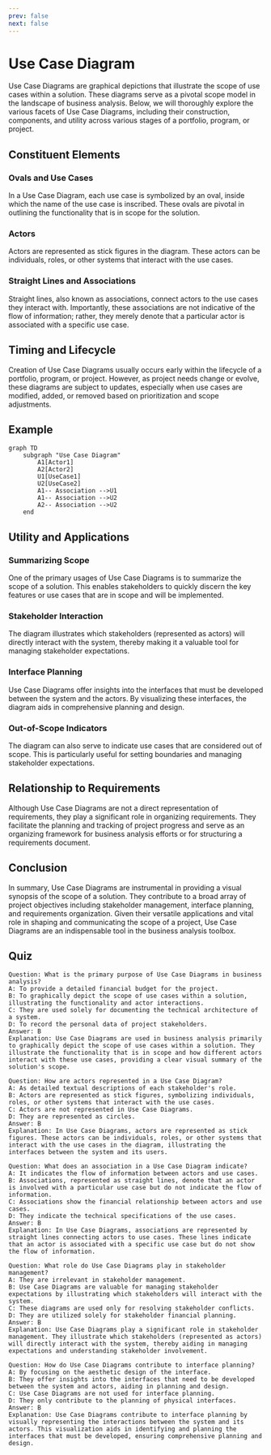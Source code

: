 ```yaml
---
prev: false
next: false
---
```


# Use Case Diagram

Use Case Diagrams are graphical depictions that illustrate the scope of use cases within a solution. These diagrams serve as a pivotal scope model in the landscape of business analysis. Below, we will thoroughly explore the various facets of Use Case Diagrams, including their construction, components, and utility across various stages of a portfolio, program, or project.

## Constituent Elements

### Ovals and Use Cases

In a Use Case Diagram, each use case is symbolized by an oval, inside which the name of the use case is inscribed. These ovals are pivotal in outlining the functionality that is in scope for the solution.

### Actors

Actors are represented as stick figures in the diagram. These actors can be individuals, roles, or other systems that interact with the use cases.

### Straight Lines and Associations

Straight lines, also known as associations, connect actors to the use cases they interact with. Importantly, these associations are not indicative of the flow of information; rather, they merely denote that a particular actor is associated with a specific use case.

## Timing and Lifecycle

Creation of Use Case Diagrams usually occurs early within the lifecycle of a portfolio, program, or project. However, as project needs change or evolve, these diagrams are subject to updates, especially when use cases are modified, added, or removed based on prioritization and scope adjustments.

## Example

```mermaid
graph TD
    subgraph "Use Case Diagram"
        A1[Actor1]
        A2[Actor2]
        U1[UseCase1]
        U2[UseCase2]
        A1-- Association -->U1
        A1-- Association -->U2
        A2-- Association -->U2
    end
```

## Utility and Applications

### Summarizing Scope

One of the primary usages of Use Case Diagrams is to summarize the scope of a solution. This enables stakeholders to quickly discern the key features or use cases that are in scope and will be implemented.

### Stakeholder Interaction

The diagram illustrates which stakeholders (represented as actors) will directly interact with the system, thereby making it a valuable tool for managing stakeholder expectations.

### Interface Planning

Use Case Diagrams offer insights into the interfaces that must be developed between the system and the actors. By visualizing these interfaces, the diagram aids in comprehensive planning and design.

### Out-of-Scope Indicators

The diagram can also serve to indicate use cases that are considered out of scope. This is particularly useful for setting boundaries and managing stakeholder expectations.

## Relationship to Requirements

Although Use Case Diagrams are not a direct representation of requirements, they play a significant role in organizing requirements. They facilitate the planning and tracking of project progress and serve as an organizing framework for business analysis efforts or for structuring a requirements document.

## Conclusion

In summary, Use Case Diagrams are instrumental in providing a visual synopsis of the scope of a solution. They contribute to a broad array of project objectives including stakeholder management, interface planning, and requirements organization. Given their versatile applications and vital role in shaping and communicating the scope of a project, Use Case Diagrams are an indispensable tool in the business analysis toolbox.

## Quiz

```quiz
Question: What is the primary purpose of Use Case Diagrams in business analysis?
A: To provide a detailed financial budget for the project.
B: To graphically depict the scope of use cases within a solution, illustrating the functionality and actor interactions.
C: They are used solely for documenting the technical architecture of a system.
D: To record the personal data of project stakeholders.
Answer: B
Explanation: Use Case Diagrams are used in business analysis primarily to graphically depict the scope of use cases within a solution. They illustrate the functionality that is in scope and how different actors interact with these use cases, providing a clear visual summary of the solution's scope.

Question: How are actors represented in a Use Case Diagram?
A: As detailed textual descriptions of each stakeholder's role.
B: Actors are represented as stick figures, symbolizing individuals, roles, or other systems that interact with the use cases.
C: Actors are not represented in Use Case Diagrams.
D: They are represented as circles.
Answer: B
Explanation: In Use Case Diagrams, actors are represented as stick figures. These actors can be individuals, roles, or other systems that interact with the use cases in the diagram, illustrating the interfaces between the system and its users.

Question: What does an association in a Use Case Diagram indicate?
A: It indicates the flow of information between actors and use cases.
B: Associations, represented as straight lines, denote that an actor is involved with a particular use case but do not indicate the flow of information.
C: Associations show the financial relationship between actors and use cases.
D: They indicate the technical specifications of the use cases.
Answer: B
Explanation: In Use Case Diagrams, associations are represented by straight lines connecting actors to use cases. These lines indicate that an actor is associated with a specific use case but do not show the flow of information.

Question: What role do Use Case Diagrams play in stakeholder management?
A: They are irrelevant in stakeholder management.
B: Use Case Diagrams are valuable for managing stakeholder expectations by illustrating which stakeholders will interact with the system.
C: These diagrams are used only for resolving stakeholder conflicts.
D: They are utilized solely for stakeholder financial planning.
Answer: B
Explanation: Use Case Diagrams play a significant role in stakeholder management. They illustrate which stakeholders (represented as actors) will directly interact with the system, thereby aiding in managing expectations and understanding stakeholder involvement.

Question: How do Use Case Diagrams contribute to interface planning?
A: By focusing on the aesthetic design of the interface.
B: They offer insights into the interfaces that need to be developed between the system and actors, aiding in planning and design.
C: Use Case Diagrams are not used for interface planning.
D: They only contribute to the planning of physical interfaces.
Answer: B
Explanation: Use Case Diagrams contribute to interface planning by visually representing the interactions between the system and its actors. This visualization aids in identifying and planning the interfaces that must be developed, ensuring comprehensive planning and design.
```
